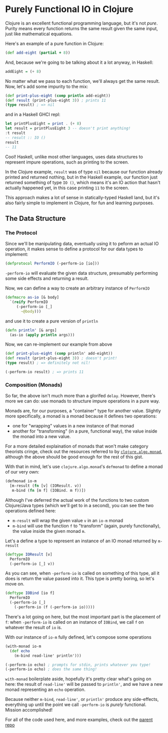 # Purely Functional IO in Clojure

Clojure is an excellent functional programming language, but it's not *pure*. Purity means every function returns the same result given the same input, just like mathematical equations.

Here's an example of a pure function in Clojure:
```clojure
(def add-eight (partial + 8))

```
And, because we're going to be talking about it a lot anyway, in Haskell:
```haskell
addEight = (+ 8)
```
No matter what we pass to each function, we'll always get the same result. Now, let's add some impurity to the mix:
```clojure
(def print-plus-eight (comp println add-eight))
(def result (print-plus-eight 3)) ; prints 11
(type result) ; => nil
```
and in a Haskell GHCI repl:
```Haskell
let printPlusEight = print . (+ 8)
let result = printPlusEight 3 -- doesn't print anything!
:t result
-- result :: IO ()
result
-- 11
```
Cool! Haskell, unlike most other languages, uses data structures to represent impure operations, such as printing to the screen.

In the Clojure example, `result` was of type `nil` because our function already printed and returned nothing, but in the Haskell example, our function just returned something of type `IO ()`, which means it's an IO action that hasn't actually happened yet, in this case printing `11` to the screen.

This approach makes a lot of sense in statically-typed Haskell land, but it's also fairly simple to implement in Clojure, for fun and learning purposes.

## The Data Structure

### The Protocol

Since we'll be manipulating data, eventually using it to peform an actual IO operation, it makes sense to define a protocol for our data types to implement:

```clojure
(defprotocol PerformIO (-perform-io [io]))
```
`-perform-io` will evaluate the given data structure, presumably performing some side effects and returning a result.

Now, we can define a way to create an arbitrary instance of `PerformIO`
```clojure
(defmacro as-io [& body]
  `(reify PerformIO
     (-perform-io [_]
       ~@body)))
```
and use it to create a pure version of `println`
```clojure
(defn println' [& args]
  (as-io (apply println args)))
```
Now, we can re-implement our example from above
```clojure
(def print-plus-eight (comp println' add-eight))
(def result (print-plus-eight 3)) ; doesn't print!
(type result) ; => definitely not nil!

(-perform-io result) ; => prints 11
```
### Composition (Monads)

So far, the above isn't much more than a glorifed `delay`. However, there's more we can do: use monads to structure impure operations in a pure way.

Monads are, for our purposes, a "container" type for another value. Slightly more specifically, a monad is a monad because it defines two operations:
* one for "wrapping" values in a new instance of that monad
* another for "transforming" (in a pure, functional way), the value inside the monad into a new value.

For a more detailed explaination of monads that won't make category theorists cringe, check out the resources referred to by [`clojure.algo.monad`](https://github.com/clojure/algo.monads), although the above should be good enough for the rest of this gist.

With that in mind, let's use `clojure.algo.monad`'s `defmonad` to define a monad of our very own:
```clojure
(defmonad io-m
  [m-result (fn [v] (IOResult. v))
   m-bind (fn [m f] (IOBind. m f))])
```
Although I've deferred the actual work of the functions to two custom Clojure/Java types (which we'll get to in a second), you can see the two operations defined here:
*  `m-result` will wrap the given value `v` in an `io-m` monad
*  `m-bind` will use the function `f` to "transform" (again, purely functionally), the value inside the given monad `m`.

Let's a define a type to represent an instance of an IO monad returned by `m-result`
```clojure
(deftype IOResult [v]
  PerformIO
  (-perform-io [_] v))
```
As you can see, when `-perform-io` is called on something of this type, all it does is return the value passed into it. This type is pretty boring, so let's move on.

```clojure
(deftype IOBind [io f]
  PerformIO
  (-perform-io [_]
    (-perform-io (f (-perform-io io)))))
```
There's a lot going on here, but the most important part is the placement of `f`: when `-perform-io` is called on an instance of `IOBind`, we call `f` on whatever the result of `io` is.

With our instance of `io-m` fully defined, let's compose some operations
```clojure
(with-monad io-m
  (def echo
    (m-bind read-line' println')))

(-perform-io echo) ; prompts for stdin, prints whatever you type!
(-perform-io echo) ; does the same thing!
```
`with-monad` boilerplate aside, hopefully it's pretty clear what's going on here: the result of `read-line'` will be passed to `println'`, and we have a new monad representing an `echo` operation.

Because neither `m-bind`, `read-line'`, or `println'` produce any side-effects, everything up until the point we call `-perform-io` is *purely* functional. Mission accomplished!

For all of the code used here, and more examples, check out the [parent repo](https://github.com/micmarsh/clojure-pure-io)
